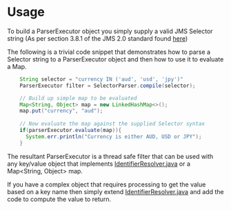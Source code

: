 # Usage

To build a ParserExecutor object you simply supply a valid JMS Selector string (As per section 3.8.1 of the JMS 2.0 standard found [here](https://download.oracle.com/otndocs/jcp/jms-2_0_rev_a-mrel-eval-spec/index.html))

The following is a trivial code snippet that demonstrates how to parse a Selector string to a ParserExecutor object and then how to use it to evaluate a Map.
```java
    String selector = "currency IN ('aud', 'usd', 'jpy')"
    ParserExecutor filter = SelectorParser.compile(selector);

    // Build up simple map to be evaluated
    Map<String, Object> map = new LinkedHashMap<>();
    map.put("currency", "aud");
    
    // Now evaluate the map against the supplied Selector syntax
    if(parserExecutor.evaluate(map)){
      System.err.println("Currency is either AUD, USD or JPY");
    }
```
The resultant ParserExecutor is a thread safe filter that can be used with any key/value object that implements [IdentifierResolver.java](src/main/java/io/mapsmessaging/selector/IdentifierResolver.java) or a Map<String, Object> map.

If you have a complex object that requires processing to get the value based on a key name then simply extend [IdentifierResolver.java](src/main/java/io/mapsmessaging/selector/IdentifierResolver.java) and add the code to compute the value to return.


